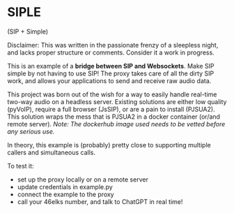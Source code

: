 # SIPLE

(SIP + Simple)

Disclaimer: This was written in the passionate frenzy of a sleepless night, and lacks proper structure or comments. Consider it a work in progress. 

This is an example of a **bridge between SIP and Websockets**. Make SIP simple by not having to use SIP! The proxy takes care of all the dirty SIP work, and allows your applications to send and receive raw audio data. 

This project was born out of the wish for a way to easily handle real-time two-way audio on a headless server. Existing solutions are either low quality (pyVoIP), require a full browser (JsSIP), or are a pain to install (PJSUA2). This solution wraps the mess that is PJSUA2 in a docker container (or/and remote server). *Note: The dockerhub image used needs to be vetted before any serious use.*

In theory, this example is (probably) pretty close to supporting multiple callers and simultaneous calls. 

To test it: 
- set up the proxy locally or on a remote server
- update credentials in example.py
- connect the example to the proxy
- call your 46elks number, and talk to ChatGPT in real time!
